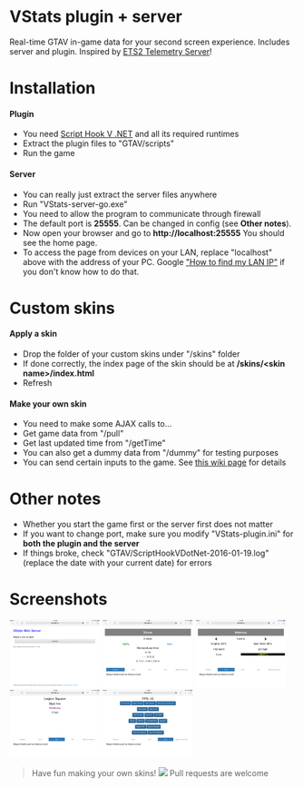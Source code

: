 # VStats plugin + server
Real-time GTAV in-game data for your second screen experience. Includes server and plugin.
Inspired by [ETS2 Telemetry Server](https://github.com/Funbit/ets2-telemetry-server)!

# Installation
#### Plugin
- You need [Script Hook V .NET](https://github.com/crosire/scripthookvdotnet/tree/master) and all its required runtimes
- Extract the plugin files to "GTAV/scripts"
- Run the game

#### Server
- You can really just extract the server files anywhere
- Run "VStats-server-go.exe"
- You need to allow the program to communicate through firewall
- The default port is **25555**. Can be changed in config (see **Other notes**).
- Now open your browser and go to **http://localhost:25555** You should see the home page.
- To access the page from devices on your LAN, replace "localhost" above with the address of your PC. Google ["How to find my LAN IP"](https://www.google.com/search?q=How%20to%20find%20my%20LAN%20IP) if you don't know how to do that.

# Custom skins
#### Apply a skin
- Drop the folder of your custom skins under "/skins" folder
- If done correctly, the index page of the skin should be at **/skins/\<skin name\>/index.html**
- Refresh 

#### Make your own skin
- You need to make some AJAX calls to...
- Get game data from "/pull"
- Get last updated time from "/getTime"
- You can also get a dummy data from "/dummy" for testing purposes
- You can send certain inputs to the game. See [this wiki page](https://github.com/LibertyLocked/VStats/wiki/Send-inputs-using-POST) for details

# Other notes
- Whether you start the game first or the server first does not matter
- If you want to change port, make sure you modify "VStats-plugin.ini" for **both the plugin and the server**
- If things broke, check "GTAV/ScriptHookVDotNet-2016-01-19.log" (replace the date with your current date) for errors

# Screenshots
<img src="/Images/example0.png" width="160">
<img src="/Images/example1.png" width="160">
<img src="/Images/example2.png" width="160">
<img src="/Images/example3.png" width="160">
<img src="/Images/example4.png" width="160">

> Have fun making your own skins! <img src="https://github.com/favicon.ico" width="32"> Pull requests are welcome
